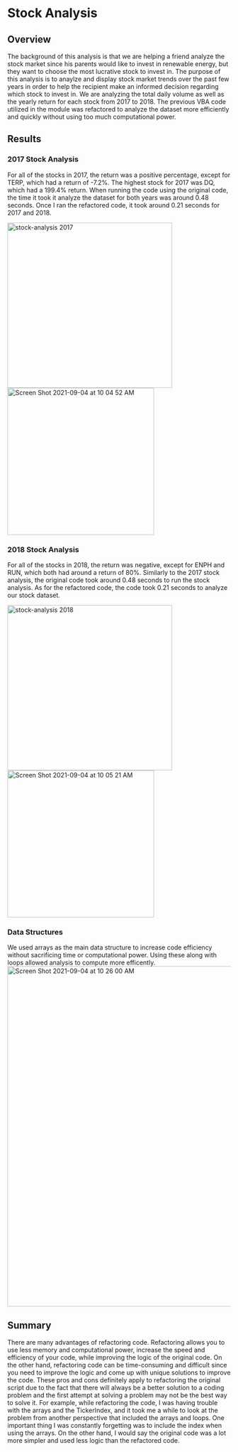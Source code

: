 # Stock Analysis


## Overview
The background of this analysis is that we are helping a friend analyze the stock market since his parents would like to invest in renewable energy, but they want to choose the most lucrative stock to invest in. The purpose of this analysis is to anaylze and display stock market trends over the past few years in order to help the recipient make an informed decision regarding which stock to invest in. We are analyzing the total daily volume as well as the yearly return for each stock from 2017 to 2018. The previous VBA code utilized in the module was refactored to analyze the dataset more efficiently and quickly without using too much computational power.


## Results
### 2017 Stock Analysis
For all of the stocks in 2017, the return was a positive percentage, except for TERP, which had a return of -7.2%. The highest stock for 2017 was DQ, which had a 199.4% return. When running the code using the original code, the time it took it analyze the dataset for both years was around 0.48 seconds. Once I ran the refactored code, it took around 0.21 seconds for 2017 and 2018.

<img width="372" alt="stock-analysis 2017" src="https://user-images.githubusercontent.com/88624677/132096889-a21f0c36-3b5f-4fe4-90c9-e82b3c32c87c.png">
<img width="331" alt="Screen Shot 2021-09-04 at 10 04 52 AM" src="https://user-images.githubusercontent.com/88624677/132097546-5d1f8976-8c03-4885-b16d-d891ff6c8a20.png">

### 2018 Stock Analysis
For all of the stocks in 2018, the return was negative, except for ENPH and RUN, which both had around a return of 80%. Similarly to the 2017 stock analysis, the original code took around 0.48 seconds to run the stock analysis. As for the refactored code, the code took 0.21 seconds to analyze our stock dataset. 

<img width="372" alt="stock-analysis 2018" src="https://user-images.githubusercontent.com/88624677/132097088-8f3b091c-8de5-43fb-89ec-4f1483d7b6ba.png">
<img width="331" alt="Screen Shot 2021-09-04 at 10 05 21 AM" src="https://user-images.githubusercontent.com/88624677/132097570-a43e6b25-94a8-444d-b3ef-a6f01d73b07f.png">

### Data Structures
We used arrays as the main data structure to increase code efficiency without sacrificing time or computational power. Using these along with loops allowed analysis to compute more efficently.
<img width="766" alt="Screen Shot 2021-09-04 at 10 26 00 AM" src="https://user-images.githubusercontent.com/88624677/132097936-5735245a-5f28-4e7f-98af-1a06f61f6738.png">


## Summary
There are many advantages of refactoring code. Refactoring allows you to use less memory and computational power, increase the speed and efficiency of your code, while improving the logic of the original code. On the other hand, refactoring code can be time-consuming and difficult since you need to improve the logic and come up with unique solutions to improve the code. These pros and cons definitely apply to refactoring the original script due to the fact that there will always be a better solution to a coding problem and the first attempt at solving a problem may not be the best way to solve it. For example, while refactoring the code, I was having trouble with the arrays and the TickerIndex, and it took me a while to look at the problem from another perspective that included the arrays and loops. One important thing I was constantly forgetting was to include the index when using the arrays. On the other hand, I would say the original code was a lot more simpler and used less logic than the refactored code.
